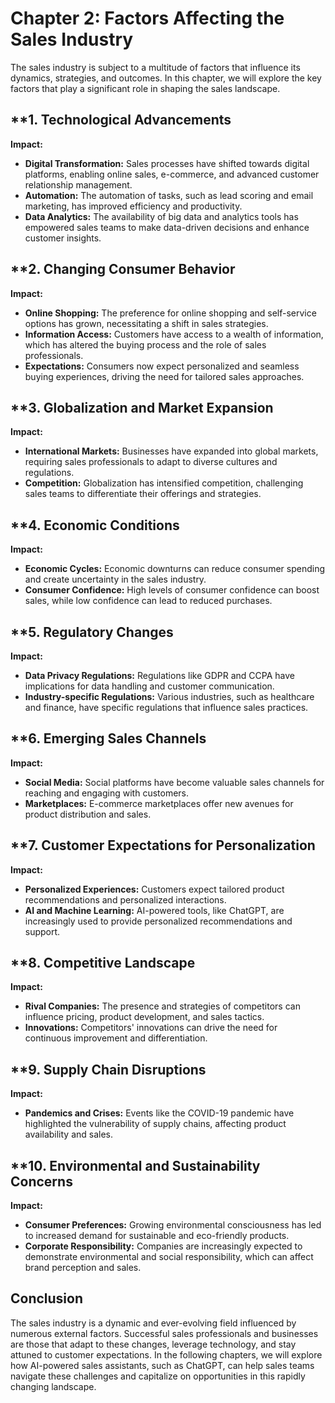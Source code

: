 Chapter 2: Factors Affecting the Sales Industry
===============================================

The sales industry is subject to a multitude of factors that influence its dynamics, strategies, and outcomes. In this chapter, we will explore the key factors that play a significant role in shaping the sales landscape.

\*\*1. **Technological Advancements**
-------------------------------------

**Impact:**

* **Digital Transformation:** Sales processes have shifted towards digital platforms, enabling online sales, e-commerce, and advanced customer relationship management.
* **Automation:** The automation of tasks, such as lead scoring and email marketing, has improved efficiency and productivity.
* **Data Analytics:** The availability of big data and analytics tools has empowered sales teams to make data-driven decisions and enhance customer insights.

\*\*2. **Changing Consumer Behavior**
-------------------------------------

**Impact:**

* **Online Shopping:** The preference for online shopping and self-service options has grown, necessitating a shift in sales strategies.
* **Information Access:** Customers have access to a wealth of information, which has altered the buying process and the role of sales professionals.
* **Expectations:** Consumers now expect personalized and seamless buying experiences, driving the need for tailored sales approaches.

\*\*3. **Globalization and Market Expansion**
---------------------------------------------

**Impact:**

* **International Markets:** Businesses have expanded into global markets, requiring sales professionals to adapt to diverse cultures and regulations.
* **Competition:** Globalization has intensified competition, challenging sales teams to differentiate their offerings and strategies.

\*\*4. **Economic Conditions**
------------------------------

**Impact:**

* **Economic Cycles:** Economic downturns can reduce consumer spending and create uncertainty in the sales industry.
* **Consumer Confidence:** High levels of consumer confidence can boost sales, while low confidence can lead to reduced purchases.

\*\*5. **Regulatory Changes**
-----------------------------

**Impact:**

* **Data Privacy Regulations:** Regulations like GDPR and CCPA have implications for data handling and customer communication.
* **Industry-specific Regulations:** Various industries, such as healthcare and finance, have specific regulations that influence sales practices.

\*\*6. **Emerging Sales Channels**
----------------------------------

**Impact:**

* **Social Media:** Social platforms have become valuable sales channels for reaching and engaging with customers.
* **Marketplaces:** E-commerce marketplaces offer new avenues for product distribution and sales.

\*\*7. **Customer Expectations for Personalization**
----------------------------------------------------

**Impact:**

* **Personalized Experiences:** Customers expect tailored product recommendations and personalized interactions.
* **AI and Machine Learning:** AI-powered tools, like ChatGPT, are increasingly used to provide personalized recommendations and support.

\*\*8. **Competitive Landscape**
--------------------------------

**Impact:**

* **Rival Companies:** The presence and strategies of competitors can influence pricing, product development, and sales tactics.
* **Innovations:** Competitors' innovations can drive the need for continuous improvement and differentiation.

\*\*9. **Supply Chain Disruptions**
-----------------------------------

**Impact:**

* **Pandemics and Crises:** Events like the COVID-19 pandemic have highlighted the vulnerability of supply chains, affecting product availability and sales.

\*\*10. **Environmental and Sustainability Concerns**
-----------------------------------------------------

**Impact:**

* **Consumer Preferences:** Growing environmental consciousness has led to increased demand for sustainable and eco-friendly products.
* **Corporate Responsibility:** Companies are increasingly expected to demonstrate environmental and social responsibility, which can affect brand perception and sales.

**Conclusion**
--------------

The sales industry is a dynamic and ever-evolving field influenced by numerous external factors. Successful sales professionals and businesses are those that adapt to these changes, leverage technology, and stay attuned to customer expectations. In the following chapters, we will explore how AI-powered sales assistants, such as ChatGPT, can help sales teams navigate these challenges and capitalize on opportunities in this rapidly changing landscape.
